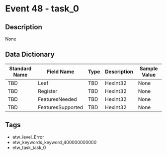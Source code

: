 # Event 48 - task_0

## Description
None

## Data Dictionary
|Standard Name|Field Name|Type|Description|Sample Value|
|---|---|---|---|---|
|TBD|Leaf|TBD|HexInt32|None|None|
|TBD|Register|TBD|HexInt32|None|None|
|TBD|FeaturesNeeded|TBD|HexInt32|None|None|
|TBD|FeaturesSupported|TBD|HexInt32|None|None|

## Tags
* etw_level_Error
* etw_keywords_keyword_400000000000
* etw_task_task_0